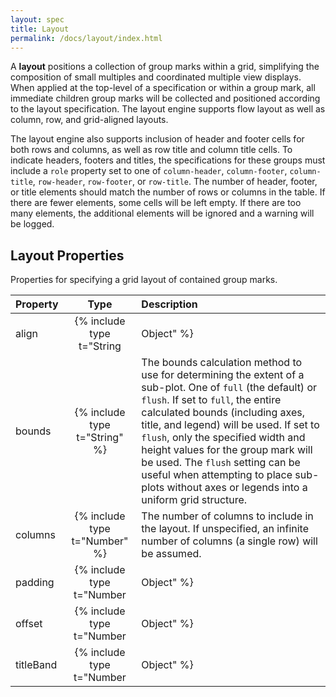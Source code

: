 ```yaml
---
layout: spec
title: Layout
permalink: /docs/layout/index.html
---
```


A **layout** positions a collection of group marks within a grid, simplifying the composition of small multiples and coordinated multiple view displays. When applied at the top-level of a specification or within a group mark, all immediate children group marks will be collected and positioned according to the layout specification. The layout engine supports flow layout as well as column, row, and grid-aligned layouts.

The layout engine also supports inclusion of header and footer cells for both rows and columns, as well as row title and column title cells. To indicate headers, footers and titles, the specifications for these groups must include a `role` property set to one of `column-header`, `column-footer`, `column-title`, `row-header`, `row-footer`, or `row-title`. The number of header, footer, or title elements should match the number of rows or columns in the table. If there are fewer elements, some cells will be left empty. If there are too many elements, the additional elements will be ignored and a warning will be logged.

## Layout Properties

Properties for specifying a grid layout of contained group marks.

| Property      | Type                           | Description    |
| :------------ | :----------------------------: | :------------- |
| align         | {% include type t="String|Object" %}  | The alignment to apply to grid rows and columns. The supported string values are `all`, `each`, and `none` (the default). If set to `none`, a flow layout will be used, in which adjacent plots are simply placed one after the other. If set to `each`, elements will be  aligned into a clean grid structure, but each row or column may be of variable size. If set to `all`, elements will be aligned and each row or column will be sized identically based on the maximum observed size. String values for this property will be applied to both grid rows and columns. Alternatively, an object value of the form `{"row": string, "column": string}` can be used to supply different alignments for rows and columns.|
| bounds        | {% include type t="String" %}  | The bounds calculation method to use for determining the extent of a sub-plot. One of `full` (the default) or `flush`. If set to `full`, the entire calculated bounds (including axes, title, and legend) will be used. If set to `flush`, only the specified width and height values for the group mark will be used. The `flush` setting can be useful when attempting to place sub-plots without axes or legends into a uniform grid structure.|
| columns       | {% include type t="Number" %}  | The number of columns to include in the layout. If unspecified, an infinite number of columns (a single row) will be assumed.|
| padding       | {% include type t="Number|Object" %}  | The padding in pixels to add between elements within a row or column. An object value of the form `{"row": number, "column": number}` can be used to supply different padding values for rows and columns.|
| offset        | {% include type t="Number|Object" %}  | The orthogonal offset in pixels by which to displace grid header, footer, and title cells from their position along the edge of the grid (default `0`). A number value applies to all header, footer, and title elements. An object value can be used to supply different values for each element; the supported properties are `columnHeader`, `columnFooter`, `columnTitle`, `rowHeader`, `rowFooter`, and `rowTitle`.|
| titleBand     | {% include type t="Number|Object" %}  | A band positioning parameter in the interval [0,1] indicating where in a cell a title should be placed. The default value is `0.5`, indicating a centered position. For a column title, `0` maps to the left edge of the title cell and `1` to right edge. A number value applies to both row and column titles. An object value of the form `{"row": number, "column": number}` can be used to supply different values for row and column titles.|
